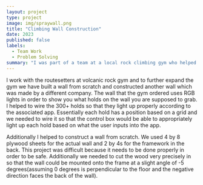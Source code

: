 ```yaml
---
layout: project
type: project
image: img/spraywall.png
title: "Climbing Wall Construction"
date: 2023
published: false
labels:
  - Team Work
  - Problem Solving
summary: "I was part of a team at a local rock climbing gym who helped with the construction of new walls"
---
```


I work with the routesetters at volcanic rock gym and to further expand the gym we have built a wall from scratch and constructed another wall which was made by a different company. The wall that the gym ordered uses RGB lights in order to show you what holds on the wall you are supposed to grab. I helped to wire the 300+ holds so that they light up properly according to the associated app. Essentially each hold has a position based on a grid and we needed to wire it so that the control box would be able to appropriately light up each hold based on what the user inputs into the app. 

Additionally I helped to construct a wall from scratch. We used 4 by 8 plywood sheets for the actual wall and 2 by 4s for the framework in the back. This project was difficult because it needs to be done properly in order to be safe. Additionally we needed to cut the wood very precisely in so that the wall could be mounted onto the frame at a slight angle of -5 degrees(assuming 0 degrees is perpendicular to the floor and the negative direction faces the back of the wall). 
